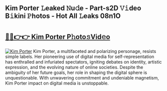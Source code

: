 ## Kim Porter 𝙻eaked 𝙽u𝚍e - Part-s2D 𝚅𝚒deo B𝚒kini 𝙿hotos - Hot All 𝙻eaks 08n1O

# <h2><a href="http://ld18mog.urlbe.top/?page=Kim+Porter">🔗🔗👉👉 Kim Porter P𝚑oto𝚜Vid𝚎o</a></h2>

[![Kim Porter](https://i.imgur.com/eBuTRDB.gif)](http://ld18mog.urlbe.top/?page=Kim+Porter)
Kim Porter, a multifaceted and polarizing personage, resists simple labels. Her pioneering use of digital media for self-representation has enthralled and infuriated spectators, igniting debates on identity, artistic expression, and the evolving nature of online societies. Despite the ambiguity of her future goals, her role in shaping the digital sphere is unquestionable. With unwavering commitment and undeniable magnetism, Kim Porter impact on digital media is unstoppable.
